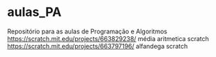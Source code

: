 # aulas_PA
Repositório para as aulas de Programação e Algoritmos
https://scratch.mit.edu/projects/663829238/ média aritmetica scratch
https://scratch.mit.edu/projects/663797196/ alfandega scratch
